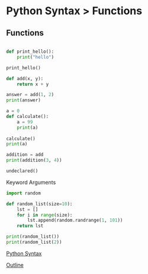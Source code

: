 Python Syntax > Functions
==========================

Functions
---------

```python

def print_hello():
    print("hello")

print_hello()

def add(x, y):
    return x + y

answer = add(1, 2)
print(answer)

a = 0
def calculate():
    a = 99
    print(a)
    
calculate()
print(a)

addition = add
print(addition(3, 4))

undeclared()
```

Keyword Arguments

```python
import random

def random_list(size=10):
    lst = []
    for i in range(size):
        lst.append(random.randrange(1, 101))
    return lst

print(random_list())
print(random_list(2))
```

[Python Syntax](readme.md)

[Outline](../outline.md)
